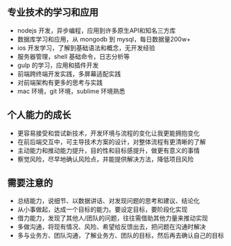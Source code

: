 ## 专业技术的学习和应用

- nodejs 开发，异步编程，应用到许多原生API和知名三方库
- 数据库学习和应用，从 mongodb 到 mysql，每日数据量200w+
- ios 开发学习，了解到基础语法和概念，无开发经验
- 服务器管理，shell 基础命令，日志分析等
- gulp 的学习，应用和插件开发 
- 前端跨终端开发实践，多屏幕适配实践
- 对前端架构有更多的思考与实践
- mac 环境，git 环境，sublime 环境熟悉

## 个人能力的成长

- 更容易接受和尝试新技术，开发环境与流程的变化让我更能拥抱变化
- 在前后端交互中，可主导技术方案的设计，对整体流程有更清晰的了解
- 主动能力和推动能力提升，目的性和目标感提升，做更有意义的事情 
- 察觉风险，尽早地确认风险点，并能提供解决方法，降低项目风险

## 需要注意的

- 总结能力，说细节、以数据讲话、对发现问题的思考和建议、结论化
- 从小事做起，达成一个目标的能力。要设定目标，要阶段化实现
- 借力能力，发现了其他人/团队的问题，往往需借助其他力量来推动实现
- 多做沟通，将现有情况、风险、希望给反馈出去，把问题在沟通时解决
- 多与业务方、团队沟通，了解业务方、团队的目标，然后再去确认自己的目标
